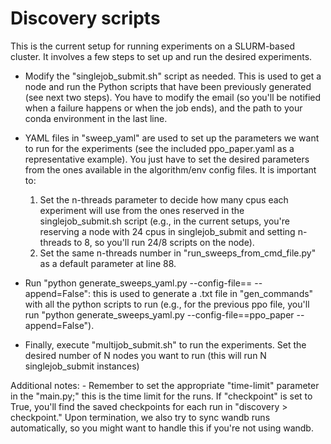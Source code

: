 # Discovery scripts

This is the current setup for running experiments on a SLURM-based cluster. It involves a few steps to set up and run the desired experiments.

- Modify the "singlejob_submit.sh" script as needed. This is used to get a node and run the Python scripts that have been previously generated (see next two steps). You have to modify the email (so you'll be notified when a failure happens or when the job ends), and the path to your conda environment in the last line.

- YAML files in "sweep_yaml" are used to set up the parameters we want to run for the experiments (see the included ppo_paper.yaml as a representative example). You just have to set the desired parameters from the ones available in the algorithm/env config files. It is important to:
    1. Set the n-threads parameter to decide how many cpus each experiment will use from the ones reserved in the singlejob_submit.sh script (e.g., in the current setups, you're reserving a node with 24 cpus in singlejob_submit and setting n-threads to 8, so you'll run 24/8 scripts on the node).
    2. Set the same n-threads number in "run_sweeps_from_cmd_file.py" as a default parameter at line 88.

- Run "python generate_sweeps_yaml.py --config-file==<name of the yaml sweep file> --append=False": this is used to generate a .txt file in "gen_commands" with all the python scripts to run (e.g., for the previous ppo file, you'll run "python generate_sweeps_yaml.py --config-file==ppo_paper --append=False").

- Finally, execute "multijob_submit.sh" to run the experiments. Set the desired number of N nodes you want to run (this will run N singlejob_submit instances)

Additional notes:
    - Remember to set the appropriate "time-limit" parameter in the "main.py;" this is the time limit for the runs. If "checkpoint" is set to True, you'll find the saved checkpoints for each run in "discovery > checkpoint." Upon termination, we also try to sync wandb runs automatically, so you might want to handle this if you're not using wandb.